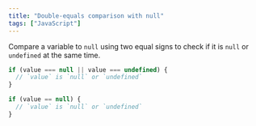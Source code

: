 ```yaml
---
title: "Double-equals comparison with null"
tags: ["JavaScript"]
---
```

Compare a variable to `null` using two equal signs to check if it is `null` or `undefined` at the same time.

```js
if (value === null || value === undefined) {
  // `value` is `null` or `undefined`
}

if (value == null) {
  // `value` is `null` or `undefined`
}
```
